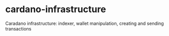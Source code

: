 # cardano-infrastructure
Caradano infrastructure: indexer, wallet manipulation, creating and sending transactions
